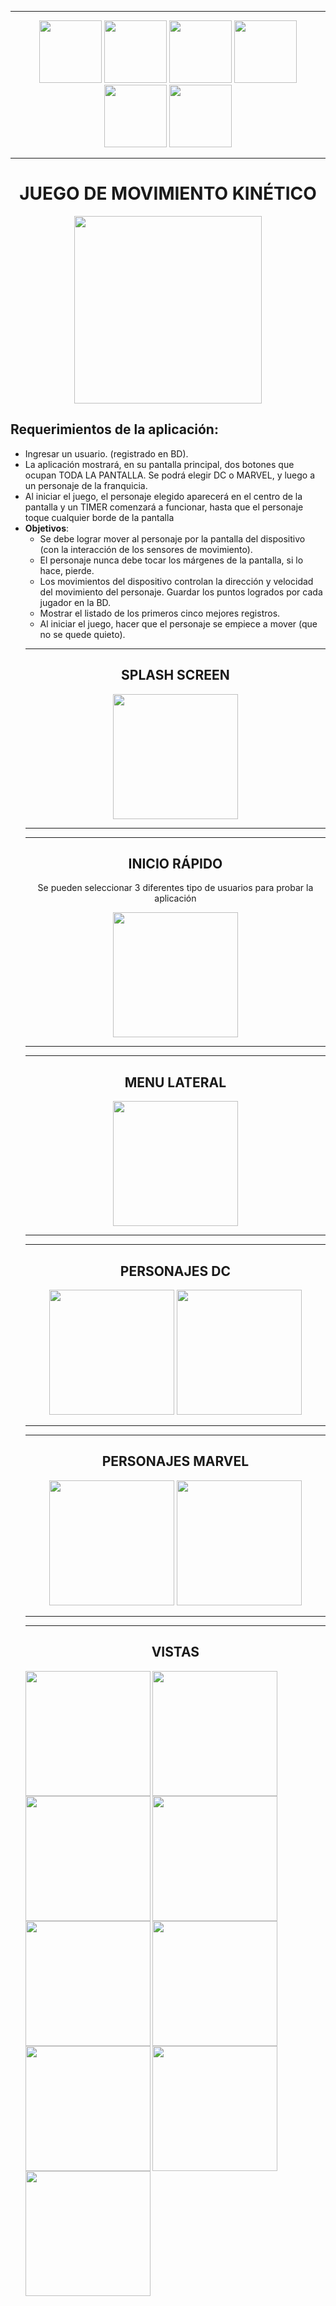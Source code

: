 <hr>
<p align="center">
<img width=100 src="https://github.com/EmmaVZ89/Juego-de-Movimiento-Kinetico-PPS/blob/main/readme/ionic.png"/>
<img width=100 src="https://github.com/EmmaVZ89/Juego-de-Movimiento-Kinetico-PPS/blob/main/readme/angular.png"/>
<img width=100 src="https://github.com/EmmaVZ89/Juego-de-Movimiento-Kinetico-PPS/blob/main/readme/ts.png"/>
<img width=100 src="https://github.com/EmmaVZ89/Juego-de-Movimiento-Kinetico-PPS/blob/main/readme/firebase.png"/>
<img width=100 src="https://github.com/EmmaVZ89/Juego-de-Movimiento-Kinetico-PPS/blob/main/readme/html.png"/>
<img width=100 src="https://github.com/EmmaVZ89/Juego-de-Movimiento-Kinetico-PPS/blob/main/readme/sass.png"/>
</p>
<hr>


<h1 align="center">JUEGO DE MOVIMIENTO KINÉTICO</h1>
<p align="center">
   <img width=300 src="https://github.com/EmmaVZ89/Juego-de-Movimiento-Kinetico-PPS/blob/main/readme/logo.png">
 </p>
 <h2>Requerimientos de la aplicación:</h2>
  <ul>
    <li>Ingresar un usuario. (registrado en BD).</li>
    <li>La aplicación mostrará, en su pantalla principal, dos botones que ocupan TODA LA PANTALLA. Se podrá
elegir DC o MARVEL, y luego a un personaje de la franquicia.</li>
    <li>Al iniciar el juego, el personaje elegido aparecerá en el centro de la pantalla y un TIMER comenzará a
funcionar, hasta que el personaje toque cualquier borde de la pantalla</li>
    <li><b>Objetivos</b>:
    <ul>
    <li>Se debe lograr mover al personaje por la pantalla del dispositivo (con la interacción de los
sensores de movimiento).</li>
    <li>El personaje nunca debe tocar los márgenes de la pantalla, si lo hace, pierde.</li>
    <li>Los movimientos del dispositivo controlan la dirección y velocidad del movimiento del personaje.
Guardar los puntos logrados por cada jugador en la BD.</li>
    <li>Mostrar el listado de los primeros cinco mejores registros.</li>
    <li>Al iniciar el juego, hacer que el personaje se empiece a mover (que no se quede quieto).</li>
    </ul>
    </li>
   
    
 
 <hr>
 <h2 align="center">SPLASH SCREEN</h2>
 <p align="center">
   <img width=200 src="https://github.com/EmmaVZ89/Juego-de-Movimiento-Kinetico-PPS/blob/main/readme/1-splash.gif">
 </p>
 <hr>
 
  <hr>
 <h2 align="center">INICIO RÁPIDO</h2>
 <p align="center">Se pueden seleccionar 3 diferentes tipo de usuarios para probar la aplicación</p>
 <p align="center">
   <img width=200 src="https://github.com/EmmaVZ89/Juego-de-Movimiento-Kinetico-PPS/blob/main/readme/2-inicio.gif">
 </p>
 <hr>
  
  <hr>
 <h2 align="center">MENU LATERAL</h2>
 <p align="center">
   <img width=200 src="https://github.com/EmmaVZ89/Juego-de-Movimiento-Kinetico-PPS/blob/main/readme/3-menu.gif">
 </p>
 <hr>
 
 <hr>
 <h2 align="center">PERSONAJES DC</h2>
 <p align="center">
   <img width=200 src="https://github.com/EmmaVZ89/Juego-de-Movimiento-Kinetico-PPS/blob/main/readme/4-dc.gif">
   <img width=200 src="https://github.com/EmmaVZ89/Juego-de-Movimiento-Kinetico-PPS/blob/main/readme/5-juego-dc.gif">
 </p>
 <hr>
 
  <hr>
 <h2 align="center">PERSONAJES MARVEL</h2>
 <p align="center">
   <img width=200 src="https://github.com/EmmaVZ89/Juego-de-Movimiento-Kinetico-PPS/blob/main/readme/6-marvel.gif">
   <img width=200 src="https://github.com/EmmaVZ89/Juego-de-Movimiento-Kinetico-PPS/blob/main/readme/7-juego-marvel.gif">
 </p>
 <hr>

 
 <hr>
 <h2 align="center">VISTAS</h2>
 <img align="left" width=200 src="https://github.com/EmmaVZ89/Juego-de-Movimiento-Kinetico-PPS/blob/main/readme/8%20inicio.png">
 <img align="left" width=200 src="https://github.com/EmmaVZ89/Juego-de-Movimiento-Kinetico-PPS/blob/main/readme/9%20principal.png">
 <img align="left" width=200 src="https://github.com/EmmaVZ89/Juego-de-Movimiento-Kinetico-PPS/blob/main/readme/10%20menu%20tabla.png">
 <img align="left" width=200 src="https://github.com/EmmaVZ89/Juego-de-Movimiento-Kinetico-PPS/blob/main/readme/11%20dc.png">
 <img align="left" width=200 src="https://github.com/EmmaVZ89/Juego-de-Movimiento-Kinetico-PPS/blob/main/readme/12%20juego%20dc.png">
 <img align="left" width=200 src="https://github.com/EmmaVZ89/Juego-de-Movimiento-Kinetico-PPS/blob/main/readme/13%20game%20over%20dc.png">
 <img align="left" width=200 src="https://github.com/EmmaVZ89/Juego-de-Movimiento-Kinetico-PPS/blob/main/readme/14%20marvel.png">
 <img align="left" width=200 src="https://github.com/EmmaVZ89/Juego-de-Movimiento-Kinetico-PPS/blob/main/readme/15%20juego%20marvel.png">
 <img align="left" width=200 src="https://github.com/EmmaVZ89/Juego-de-Movimiento-Kinetico-PPS/blob/main/readme/16%20game%20over%20marvel.png">
 
 
